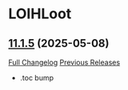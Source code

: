 # LOIHLoot

## [11.1.5](https://github.com/ahakola/LOIHLoot/tree/11.1.5) (2025-05-08)
[Full Changelog](https://github.com/ahakola/LOIHLoot/compare/11.1.0...11.1.5) [Previous Releases](https://github.com/ahakola/LOIHLoot/releases)

- .toc bump  
